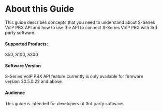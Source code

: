 # About this Guide

This guide describes concepts that you need to understand about S-Series VoIP PBX API and how to use the API to connect S-Series VoIP PBX with 3rd party software.

#### Supported Products:

S50, S100, S300

#### **Software Version**

S-Series VoIP PBX API feature currently is only available for firmware version 30.5.0.22 and above.

#### **Audience**

This guide is intended for developers of 3rd party software.


